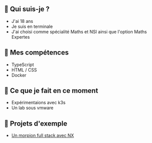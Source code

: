 ## 🙂 Qui suis-je ?

- J'ai 18 ans
- Je suis en terminale
- J'ai choisi comme spécialité Maths et NSI ainsi que l'option Maths Expertes

## 🏁 Mes compétences

- TypeScript
- HTML / CSS
- Docker

## 🚧 Ce que je fait en ce moment

- Expérimentaions avec k3s
- Un lab sous vmware

## 📁 Projets d'exemple

- [Un morpion full stack avec NX](https://github.com/PadawanNico21/tic-tac-toe)

